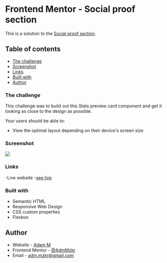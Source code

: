 # Frontend Mentor - Social proof section

This is a solution to the [Social proof section](https://www.frontendmentor.io/challenges/social-proof-section-6e0qTv_bA). 

## Table of contents

- [The challenge](#the-challenge)
- [Screenshot](#screenshot)
- [Links](#links)
- [Built with](#built-with)
- [Author](#author)

### The challenge

This challenge was to build out this Stats preview card component and get it looking as close to the design as possible. 

Your users should be able to:
- View the optimal layout depending on their device's screen size

### Screenshot
![](images/proof-view.png)

### Links 

-Live website -[see live](https://adammzkr.github.io/Front-End-Mentor/social-section/index.html)


### Built with
- Semantic HTML
- Responsive Web Design
- CSS custom properties
- Flexbox
 
## Author

- Website - [Adam M](https://github.com/AdamMzkr)
- Frontend Mentor - [@AdmMzkr](https://www.frontendmentor.io/profile/AdamMzkr)
- Email - [adm.mzkr@gmail.com](adm.mzkr@gmail.com)
